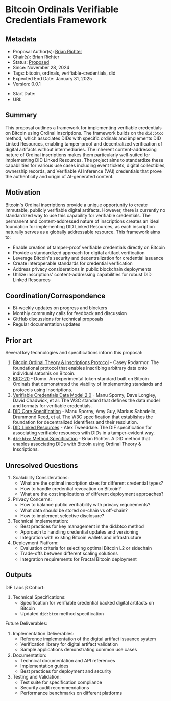 # Bitcoin Ordinals Verifiable Credentials Framework

## Metadata
- Proposal Author(s): [Brian Richter](https://github.com/brianorwhatever)
- Chair(s): Brian Richter
- Status: [Proposed]()
- Since: November 28, 2024
- Tags: bitcoin, ordinals, verifiable-credentials, did
- Expected End Date: January 31, 2025
- Version: 0.0.1

[//]: # (Do not fill out below. To be filled out by chairs post-approval)
- Start Date: <date>
- URI: <uri>

## Summary

This proposal outlines a framework for implementing verifiable credentials on Bitcoin using Ordinal inscriptions. The framework builds on the `did:btco` method, which associates DIDs with specific ordinals and implements DID Linked Resources, enabling tamper-proof and decentralized verification of digital artifacts without intermediaries. The inherent content-addressing nature of Ordinal inscriptions makes them particularly well-suited for implementing DID Linked Resources. The project aims to standardize these capabilities for various use cases including event tickets, digital collectibles, ownership records, and Verifiable AI Inference (VAI) credentials that prove the authenticity and origin of AI-generated content.

## Motivation

Bitcoin's Ordinal inscriptions provide a unique opportunity to create immutable, publicly verifiable digital artifacts. However, there is currently no standardized way to use this capability for verifiable credentials. The permanent and content-addressed nature of inscriptions creates an ideal foundation for implementing DID Linked Resources, as each inscription naturally serves as a globally addressable resource. This framework aims to:

- Enable creation of tamper-proof verifiable credentials directly on Bitcoin
- Provide a standardized approach for digital artifact verification
- Leverage Bitcoin's security and decentralization for credential issuance
- Create interoperable standards for credential verification
- Address privacy considerations in public blockchain deployments
- Utilize inscriptions' content-addressing capabilities for robust DID Linked Resources

## Coordination/Correspondence

- Bi-weekly updates on progress and blockers
- Monthly community calls for feedback and discussion
- GitHub discussions for technical proposals
- Regular documentation updates

## Prior art

Several key technologies and specifications inform this proposal:

1. [Bitcoin Ordinal Theory & Inscriptions Protocol](https://docs.ordinals.com/) - Casey Rodarmor. The foundational protocol that enables inscribing arbitrary data onto individual satoshis on Bitcoin.
1. [BRC-20](https://domo-2.gitbook.io/brc-20-experiment/) - Domo. An experimental token standard built on Bitcoin Ordinals that demonstrated the viability of implementing standards and protocols using inscriptions.
1. [Verifiable Credentials Data Model 2.0](https://www.w3.org/TR/vc-data-model-2.0/) - Manu Sporny, Dave Longley, David Chadwick, et al. The W3C standard that defines the data model and formats for verifiable credentials.
1. [DID Core Specification](https://www.w3.org/TR/did-core/) - Manu Sporny, Amy Guy, Markus Sabadello, Drummond Reed, et al. The W3C specification that establishes the foundation for decentralized identifiers and their resolution.
1. [DID Linked Resources](https://w3c-ccg.github.io/DID-Linked-Resources/) - Alex Tweeddale. The DIF specification for associating verifiable resources with DIDs in a tamper-evident way.
1. [`did:btco` Method Specification](https://github.com/ordinalsreserve/did-btco) - Brian Richter. A DID method that enables associating DIDs with Bitcoin using Ordinal Theory & Inscriptions.

## Unresolved Questions

1. Scalability Considerations:
   - What are the optimal inscription sizes for different credential types?
   - How to handle credential revocation on Bitcoin?
   - What are the cost implications of different deployment approaches?
2. Privacy Concerns:
   - How to balance public verifiability with privacy requirements?
   - What data should be stored on-chain vs off-chain?
   - How to implement selective disclosure?
3. Technical Implementation:
   - Best practices for key management in the did:btco method
   - Approach to handling credential updates and versioning
   - Integration with existing Bitcoin wallets and infrastructure
4. Deployment Platform:
   - Evaluation criteria for selecting optimal Bitcoin L2 or sidechain
   - Trade-offs between different scaling solutions
   - Integration requirements for Fractal Bitcoin deployment

## Outputs

DIF Labs β Cohort:
1. Technical Specifications:
   - Specification for verifiable credential backed digital artifacts on Bitcoin
   - Updated `did:btco` method specification

Future Deliverables:
   1. Implementation Deliverables:
      - Reference implementation of the digital artifact issuance system
      - Verification library for digital artifact validation
      - Sample applications demonstrating common use cases
   1. Documentation:
      - Technical documentation and API references
      - Implementation guides
      - Best practices for deployment and security
   1. Testing and Validation:
      - Test suite for specification compliance
      - Security audit recommendations
      - Performance benchmarks on different platforms 